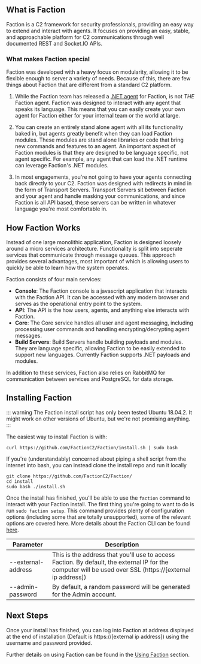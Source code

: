 ## What is Faction
Faction is a C2 framework for security professionals, providing an easy way to extend and interact with agents. It focuses on providing an easy, stable, and approachable platform for C2 communications through well documented REST and Socket.IO APIs.

### What makes Faction special
Faction was developed with a heavy focus on modularity, allowing it to be flexible enough to server a variety of needs. Because of this, there are few things about Faction that are different from a standard C2 platform.

1. While the Faction team has released a [.NET agent](https://www.maraudershell.com) for Faction, is not *THE* Faction agent. Faction was designed to interact with any agent that speaks its language. This means that you can easily create your own agent for Faction either for your internal team or the world at large.

2. You can create an entirely stand alone agent with all its functionality baked in, but agents greatly benefit when they can load Faction modules. These modules are stand alone libraries or code that bring new commands and features to an agent. An important aspect of Faction modules is that they are designed to be language specific, not agent specific. For example, any agent that can load the .NET runtime can leverage Faction's .NET modules.

3. In most engagements, you're not going to have your agents connecting back directly to your C2. Faction was designed with redirects in mind in the form of Transport Servers. Transport Servers sit between Faction and your agent and handle masking your communications, and since Faction is all API based, these servers can be written in whatever language you're most comfortable in. 


## How Faction Works
Instead of one large monolithic application, Faction is designed loosely around a micro services architecture. Functionality is split into seperate services that communicate through message queues. This approach provides several advantages, most important of which is allowing users to quickly be able to learn how the system operates. 

Faction consists of four main services:

* **Console**: The Faction console is a javascript application that interacts with the Faction API. It can be accessed with any modern browser and serves as the operational entry point to the system. 
* **API**: The API is the how users, agents, and anything else interacts with Faction.
* **Core**: The Core service handles all user and agent messaging, including processing user commands and handling encrypting/decrypting agent messages.
* **Build Servers**: Build Servers handle building payloads and modules. They are language specific, allowing Faction to be easily extended to support new languages. Currently Faction supports .NET payloads and modules.

In addition to these services, Faction also relies on RabbitMQ for communication between services and PostgreSQL for data storage.

## Installing Faction
::: warning
The Faction install script has only been tested Ubuntu 18.04.2. It might work on other versions of Ubuntu, but we're not promising anything.
:::

The easiest way to install Faction is with:

```
curl https://github.com/FactionC2/Faction/install.sh | sudo bash
```

If you're (understandably) concerned about piping a shell script from the internet into bash, you can instead clone the install repo and run it locally

```
git clone https://github.com/FactionC2/Faction/
cd install
sudo bash ./install.sh
```

Once the install has finished, you'll be able to use the `faction` command to interact with your Faction install. The first thing you're going to want to do is run `sudo faction setup`. This command provides plenty of configuration options (including some that are totally unsupported), some of the relevant options are covered here. More details about the Faction CLI can be found [here](/docs/components/#CLI).

|Parameter          | Description |
|-------------------|-------------|
|--external-address | This is the address that you'll use to access Faction. By default, the external IP for the computer will be used over SSL (https://[external ip address]) |
|--admin-password | By default, a random password will be generated for the Admin account. |

## Next Steps
Once your install has finished, you can log into Faction at address displayed at the end of installation (Default is https://[external ip address]) using the username and password provided.

Further details on using Faction can be found in the [Using Faction](/docs/using/) section.
